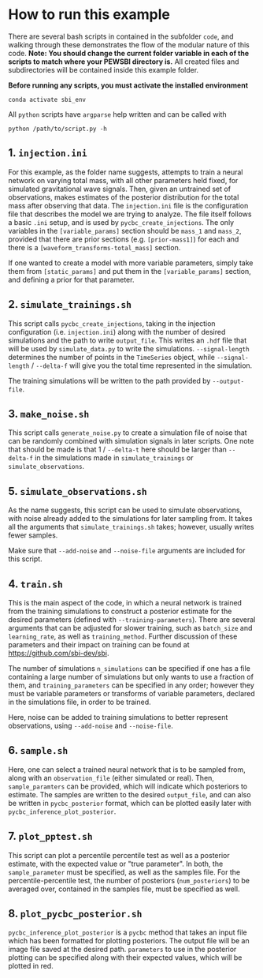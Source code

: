 # How to run this example 
There are several bash scripts in contained in the subfolder `code`, and walking through these demonstrates
the flow of the modular nature of this code. **Note: You should change the current folder variable in each
of the scripts to match where your PEWSBI directory is.** All created files and subdirectories will be contained
inside this example folder.

**Before running any scripts, you must activate the installed environment**
```
conda activate sbi_env
```

All `python` scripts have `argparse` help written and can be called with
```
python /path/to/script.py -h
```

## 1. `injection.ini`
For this example, as the folder name suggests, attempts to train a neural network on varying total mass, with all other parameters held fixed, for simulated gravitational wave signals. Then, given an untrained set of observations, makes estimates of the posterior distribution for the total mass after observing that data.
The `injection.ini` file is the configuration file that describes the model we are trying to analyze. The file itself follows a basic `.ini` setup, and is used by `pycbc_create_injections`. The only variables in the `[variable_params]` section should be `mass_1` and `mass_2`, provided that there are prior sections (e.g. `[prior-mass1]`) for each and there is a `[waveform_transforms-total_mass]` section.

If one wanted to create a model with more variable parameters, simply take them from `[static_params]` and put them in the `[variable_params]` section, and defining a prior for that parameter.

## 2. `simulate_trainings.sh`
This script calls `pycbc_create_injections`, taking in the injection configuration (i.e. `injection.ini`) along with the number of desired simulations and the path to write `output_file`. This writes an `.hdf` file that will be used by `simulate_data.py` to write the simulations. `--signal-length` determines the number of points in the `TimeSeries` object, while `--signal-length` / `--delta-f` will give you the total time represented in the simulation.

The training simulations will be written to the path provided by `--output-file`.

## 3. `make_noise.sh`
This script calls `generate_noise.py` to create a simulation file of noise that can be randomly combined with simulation signals in later scripts. One note that should be made is that 1 / `--delta-t` here should be larger than `--delta-f` in the simulations made in `simulate_trainings` or `simulate_observations`.

## 5. `simulate_observations.sh`
As the name suggests, this script can be used to simulate observations, with noise already added to the simulations for later sampling from. It takes all the arguments that `simulate_trainings.sh` takes; however, usually writes fewer samples. 

Make sure that `--add-noise` and `--noise-file` arguments are included for this script.

## 4. `train.sh`
This is the main aspect of the code, in which a neural network is trained from the training simulations to construct a posterior estimate for the desired parameters (defined with `--training-parameters`). There are several arguments that can be adjusted for slower training, such as `batch_size` and `learning_rate`, as well as `training_method`. Further discussion of these parameters and their impact on training can be found at https://github.com/sbi-dev/sbi.

The number of simulations `n_simulations` can be specified if one has a file containing a large number of simulations but only wants to use a fraction of them, and `training_parameters` can be specified in any order; however they must be variable parameters or transforms of variable parameters, declared in the simulations file, in order to be trained.

Here, noise can be added to training simulations to better represent observations, using `--add-noise` and `--noise-file`.

## 6. `sample.sh`
Here, one can select a trained neural network that is to be sampled from, along with an `observation_file` (either simulated or real). Then, `sample_paramters` can be provided, which will indicate which posteriors to estimate. The samples are written to the desired `output_file`, and can also be written in `pycbc_posterior` format, which can be plotted easily later with `pycbc_inference_plot_posterior`.

## 7. `plot_pptest.sh`
This script can plot a percentile percentile test as well as a posterior estimate, with the expected value or "true parameter". In both, the `sample_parameter` must be specified, as well as the samples file. For the percentile-percentile test, the number of posteriors (`num_posteriors`) to be averaged over, contained in the samples file, must be specified as well.

## 8. `plot_pycbc_posterior.sh`
`pycbc_inference_plot_posterior` is a `pycbc` method that takes an input file which has been formatted for plotting posteriors. The output file will be an image file saved at the desired path. `parameters` to use in the posterior plotting can be specified along with their expected values, which will be plotted in red.